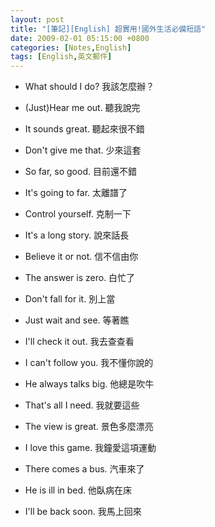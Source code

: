 ```yaml
---
layout: post
title: "[筆記][English] 超實用!國外生活必備短語"
date: 2009-02-01 05:15:00 +0800
categories: [Notes,English]
tags: [English,英文郵件]
---
```


- What should I do? 我該怎麼辦？
- (Just)Hear me out. 聽我說完

- It sounds great. 聽起來很不錯
- Don't give me that. 少來這套
- So far, so good. 目前還不錯
- It's going to far. 太離譜了
- Control yourself. 克制一下
- It's a long story. 說來話長
- Believe it or not.  信不信由你
- The answer is zero. 白忙了
- Don't fall for it. 別上當


- Just wait and see. 等著瞧
- I'll check it out. 我去查查看
- I can't follow you. 我不懂你說的
- He always talks big. 他總是吹牛
- That's all I need. 我就要這些
- The view is great. 景色多麼漂亮
- I love this game. 我鐘愛這項運動
- There comes a bus. 汽車來了
- He is ill in bed. 他臥病在床


- I'll be back soon. 我馬上回來